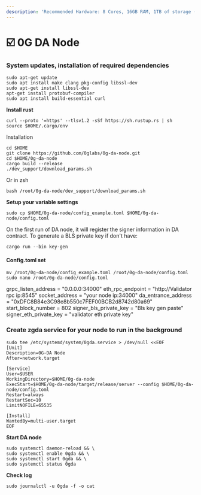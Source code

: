 ```yaml
---
description: 'Recommended Hardware: 8 Cores, 16GB RAM, 1TB of storage (NVME)'
---
```


# ☑️ 0G DA Node

### **System updates, installation of required dependencies** <a href="#system-updates-installation-of-required-dependencies" id="system-updates-installation-of-required-dependencies"></a>

```
sudo apt-get update
sudo apt install make clang pkg-config libssl-dev
sudo apt-get install libssl-dev
apt-get install protobuf-compiler
sudo apt install build-essential curl
```

**Install rust**

```
curl --proto '=https' --tlsv1.2 -sSf https://sh.rustup.rs | sh
source $HOME/.cargo/env
```

Installation

```
cd $HOME
git clone https://github.com/0glabs/0g-da-node.git
cd $HOME/0g-da-node
cargo build --release
./dev_support/download_params.sh
```

Or in zsh

```
bash /root/0g-da-node/dev_support/download_params.sh
```

**Setup your variable settings**

```
sudo cp $HOME/0g-da-node/config_example.toml $HOME/0g-da-node/config.toml
```

On the first run of DA node, it will register the signer information in DA contract. To generate a BLS private key if don't have:

```
cargo run --bin key-gen
```

#### Config.toml set

```
mv /root/0g-da-node/config_example.toml /root/0g-da-node/config.toml
sudo nano /root/0g-da-node/config.toml
```

grpc\_listen\_address = "0.0.0.0:34000" eth\_rpc\_endpoint = "http://Validator rpc ip:8545" socket\_address = "your node ip:34000" da\_entrance\_address = "0xDFC8B84e3C98e8b550c7FEF00BCB2d8742d80a69" start\_block\_number = 802 signer\_bls\_private\_key = "Bls key gen paste" signer\_eth\_private\_key = "validator eth private key"

### **Create** zgda **service for your node to run in the background** <a href="#create-zgda-service-for-your-node-to-run-in-the-background" id="create-zgda-service-for-your-node-to-run-in-the-background"></a>

```
sudo tee /etc/systemd/system/0gda.service > /dev/null <<EOF
[Unit]
Description=0G-DA Node
After=network.target

[Service]
User=$USER
WorkingDirectory=$HOME/0g-da-node
ExecStart=$HOME/0g-da-node/target/release/server --config $HOME/0g-da-node/config.toml
Restart=always
RestartSec=10
LimitNOFILE=65535

[Install]
WantedBy=multi-user.target
EOF

```

**Start DA node**

```
sudo systemctl daemon-reload && \
sudo systemctl enable 0gda && \
sudo systemctl start 0gda && \
sudo systemctl status 0gda
```

**Check log**

```
sudo journalctl -u 0gda -f -o cat
```
